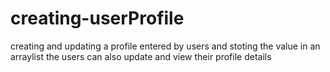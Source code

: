 # creating-userProfile
creating and updating a profile entered by users and stoting the value in an arraylist
the users can also update and view their profile details 
